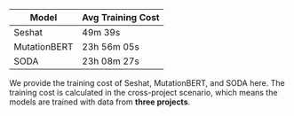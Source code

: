 | Model         | Avg Training Cost |
|---------------|-------------------|
| Seshat        | 49m 39s           |  
| MutationBERT  | 23h 56m 05s       | 
| SODA          | 23h 08m 27s       | 

We provide the training cost of Seshat, MutationBERT, and SODA here. The training cost is calculated in the cross-project scenario, which means the models are trained with data from **three projects**.